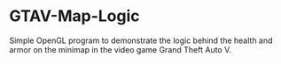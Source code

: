 # GTAV-Map-Logic
Simple OpenGL program to demonstrate the logic behind the health and armor on the minimap in the video game Grand Theft Auto V.
